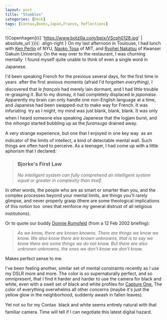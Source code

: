 ```yaml
---
layout: post
title: "Stumbles"
categories: [Desk]
tags: [Contax,Books,Japan,France, Reflections]
---
```

![Copenhagen]({{ 'https://www.botzilla.com/bpix/VScph0128.jpg' | absolute_url }}){: .align-right }
On my last afternoon in Toulouse, I had lunch with <a href="http://mrl.nyu.edu/~perlin/">Ken Perlin</a> of NYU, <a href="http://www.sogo.jst.go.jp/kenkyu/tosa.html">Naoko Tosa</a> of MIT, and <a href="http://www.mic.atr.co.jp/~nakatsu/">Ryohei Nakatsu</a> of Kwansei Gakuin University. On the way over to the restaurant, I was churning mentally &#151; I found myself quite unable to think of even a single word in Japanese.

I'd been speaking French for the previous several days, for the first time in years &#151; after the first anxious moments (afraid I'd forgotten <i>everything),</i> I discovered that <i>le fran&ccedil;ais</i> had merely lain dormant, and I had little trouble re-grasping it. But to my dismay, it had completely displaced <i>le japonaise.</i> Apparently my brain can only handle one non-English language at a time, and Japanese had been swapped-out to make way for French. It was infuriating &#151; try as I might, my mind was just blank, blank, blank. It was only when I heard someone else speaking Japanese that the logjam burst, and the <i>nihongo</i> started bubbling up as the <i>furansugo</i> drained away.

<!--more-->

A very strange experience, but one that I enjoyed in one key way &#151; as an indicator of the limits of intellect, a kind of detectable mental wall. Such things are often hard to perceive. As a teenager, I had come up with a little aphorism that I declared:

> ### Bjorke's First Law
> _No intelligent system can fully comprehend an intelligent system equal or greater in complexity than itself._

In other words, the people who are as smart or smarter than you, and the complex processes beyond your mental limits, are things you'll rarely glimpse, and never properly grasp (there are some theological implications of this notion too &#151; ones that reinforce my general distrust of all religious institutions).

Or to quote our buddy <a href="http://slate.msn.com/id/2081042/">Donnie Rumsfeld</a> (from a 12 Feb 2002 briefing):

> _As we know, there are known knowns. There are things we know we know. We also know there are known unknowns, that is to say we know there are some things we do not know. But there are also unknown unknowns, the ones we don't know we don't know._

Makes perfect sense to me.

I've been feeling another, similar set of mental constraints recently as I use my DSLR more and more. The color is so supernaturally perfect, and so omnipresent, that I find it harder and harder to use the camera for black and white, even with a swell set of black and white profiles for <a href="http://www.phaseone.com">Capture One.</a> The color of everything overwhelms all other concerns (maybe it's just the yellow glow in the neighborhood, suddenly awash in fallen leaves).

Yet not so for my Contax &#151; black and white seems entirely natural with that familiar camera. Time will tell if I can negotiate this latest digital hazard.


